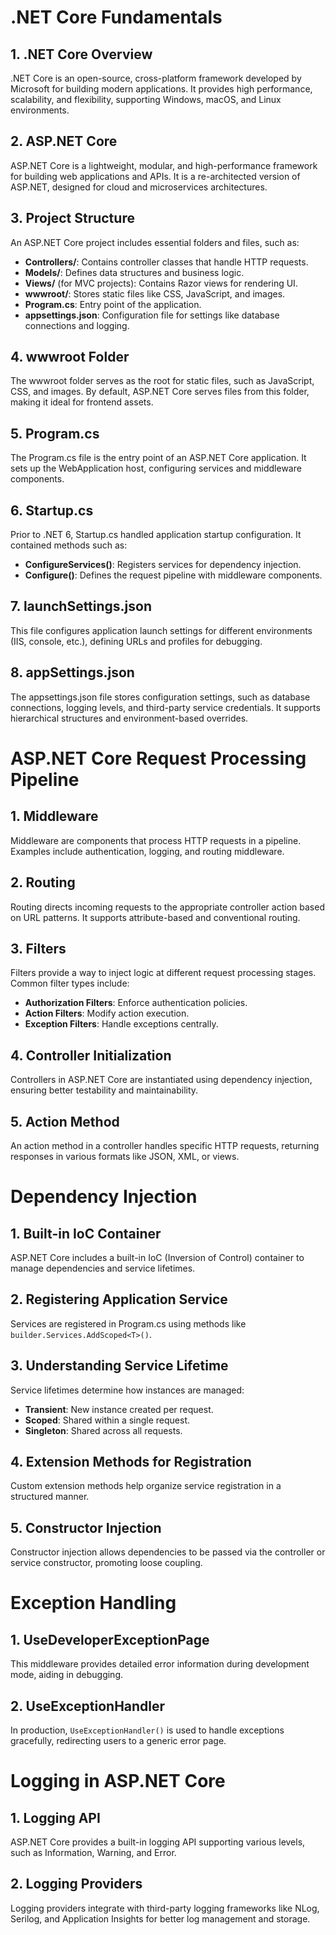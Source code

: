 # .NET Core Fundamentals

## 1. .NET Core Overview

.NET Core is an open-source, cross-platform framework developed by Microsoft for building modern applications. It provides high performance, scalability, and flexibility, supporting Windows, macOS, and Linux environments.

## 2. ASP.NET Core

ASP.NET Core is a lightweight, modular, and high-performance framework for building web applications and APIs. It is a re-architected version of ASP.NET, designed for cloud and microservices architectures.

## 3. Project Structure

An ASP.NET Core project includes essential folders and files, such as:

- **Controllers/**: Contains controller classes that handle HTTP requests.
- **Models/**: Defines data structures and business logic.
- **Views/** (for MVC projects): Contains Razor views for rendering UI.
- **wwwroot/**: Stores static files like CSS, JavaScript, and images.
- **Program.cs**: Entry point of the application.
- **appsettings.json**: Configuration file for settings like database connections and logging.

## 4. wwwroot Folder

The wwwroot folder serves as the root for static files, such as JavaScript, CSS, and images. By default, ASP.NET Core serves files from this folder, making it ideal for frontend assets.

## 5. Program.cs

The Program.cs file is the entry point of an ASP.NET Core application. It sets up the WebApplication host, configuring services and middleware components.

## 6. Startup.cs

Prior to .NET 6, Startup.cs handled application startup configuration. It contained methods such as:

- **ConfigureServices()**: Registers services for dependency injection.
- **Configure()**: Defines the request pipeline with middleware components.

## 7. launchSettings.json

This file configures application launch settings for different environments (IIS, console, etc.), defining URLs and profiles for debugging.

## 8. appSettings.json

The appsettings.json file stores configuration settings, such as database connections, logging levels, and third-party service credentials. It supports hierarchical structures and environment-based overrides.

# ASP.NET Core Request Processing Pipeline

## 1. Middleware

Middleware are components that process HTTP requests in a pipeline. Examples include authentication, logging, and routing middleware.

## 2. Routing

Routing directs incoming requests to the appropriate controller action based on URL patterns. It supports attribute-based and conventional routing.

## 3. Filters

Filters provide a way to inject logic at different request processing stages. Common filter types include:

- **Authorization Filters**: Enforce authentication policies.
- **Action Filters**: Modify action execution.
- **Exception Filters**: Handle exceptions centrally.

## 4. Controller Initialization

Controllers in ASP.NET Core are instantiated using dependency injection, ensuring better testability and maintainability.

## 5. Action Method

An action method in a controller handles specific HTTP requests, returning responses in various formats like JSON, XML, or views.

# Dependency Injection

## 1. Built-in IoC Container

ASP.NET Core includes a built-in IoC (Inversion of Control) container to manage dependencies and service lifetimes.

## 2. Registering Application Service

Services are registered in Program.cs using methods like `builder.Services.AddScoped<T>()`.

## 3. Understanding Service Lifetime

Service lifetimes determine how instances are managed:

- **Transient**: New instance created per request.
- **Scoped**: Shared within a single request.
- **Singleton**: Shared across all requests.

## 4. Extension Methods for Registration

Custom extension methods help organize service registration in a structured manner.

## 5. Constructor Injection

Constructor injection allows dependencies to be passed via the controller or service constructor, promoting loose coupling.

# Exception Handling

## 1. UseDeveloperExceptionPage

This middleware provides detailed error information during development mode, aiding in debugging.

## 2. UseExceptionHandler

In production, `UseExceptionHandler()` is used to handle exceptions gracefully, redirecting users to a generic error page.

# Logging in ASP.NET Core

## 1. Logging API

ASP.NET Core provides a built-in logging API supporting various levels, such as Information, Warning, and Error.

## 2. Logging Providers

Logging providers integrate with third-party logging frameworks like NLog, Serilog, and Application Insights for better log management and storage.
